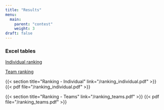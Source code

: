 ```yaml
---
title: "Results"
menu:
  main:
    parent: "contest"
    weight: 3
draft: false
---
```


### Excel tables

[Individual ranking](/ranking_individual.xlsx)

[Team ranking](/ranking_teams.xlsx)

{{< section title="Ranking - Individual" link="/ranking_individual.pdf" >}}
{{< pdf file="/ranking_individual.pdf" >}}

{{< section title="Ranking - Teams" link="/ranking_teams.pdf" >}}
{{< pdf file="/ranking_teams.pdf" >}}
